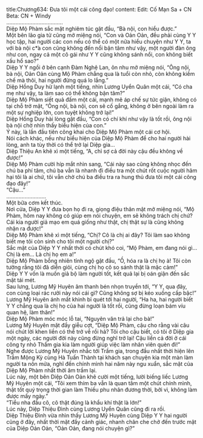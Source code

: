 title:Chương634: Đưa tôi một cái công đạo!
content:
Edit: Cố Mạn Sa + CN<br>Beta: CN + Windy<br>……………………………….<br>Diệp Mộ Phàm sắc mặt nghiêm túc gật đầu, “Bà nội, con hiểu được.”<br>Một bên lão gia tử cũng mở miệng nói, “Con và Oản Oản, đều phải cùng Y Y học tập, hai người các con nếu có thể có một nửa hiểu chuyện như Y Y, ta với bà nội c*̉a con cũng không đến nổi bận tâm như vậy, một người đàn ông như con, ngay cả một cô gái như Y Y cũng không sánh nổi, con không biết xấu hổ sao?”<br>Diệp Y Y ngồi ở bên cạnh Đàm Nghệ Lan, ôn nhu mở miệng nói, “Ông nội, bà nội, Oản Oản cùng Mộ Phàm chẳng qua là tuổi còn nhỏ, còn không kiềm chế mà thôi, hai người đừng quá lo lắng.”<br>Diệp Hồng Duy hừ lạnh một tiếng, nhìn Lương Uyển Quân một cái, “Có cha mẹ như vậy, ta làm sao có thể không bận tâm?”<br>Diệp Mộ Phàm siết quả đấm một cái, mạnh mẽ áp chế sự tức giận, không có tại chỗ trở mặt, “Ông nội, bà nội, con sẽ cố gắng, không ở bên ngoài làm ra một sự nghiệp lớn, con tuyệt không trở lại!”<br>Diệp Hồng Duy hài lòng gật đầu, “Con có chí khí như vậy là tốt rồi, ông nội bà nội chờ nhìn thấy biểu hiện của con.”<br>Ý này, là lần đầu tiên công khai cho Diệp Mộ Phàm một cái cơ hội.<br>Nói cách khác, nếu như biểu hiện của Diệp Mộ Phàm để cho hai người hài lòng, anh ta tùy thời có thể trở lại Diệp gia…<br>Diệp Thiệu An khẽ xì một tiếng, “A, chỉ sợ cả đời này cậu đều không về được!”<br>Diệp Mộ Phàm cười híp mắt nhìn sang, “Cái này sao cũng không nhọc đến chú ba phí tâm, chú ba vẫn là nhanh đi điều tra một chút rốt cuộc người hãm hại tôi là ai chứ, tôi vẫn chờ chú ba điều tra ra hung thủ đưa tôi một cái công đạo đây!”<br>“Cậu…”<br>……………………..<br>Một bữa cơm kết thúc.<br>Nơi cửa, Diệp Y Y đưa bọn họ đi ra, giọng điệu thân mật mở miệng nói, “Mộ Phàm, hôm nay không có giúp em nói chuyện, em sẽ không trách chị chứ? Cái kia người giả mạo em quá giống như thật, chị thật sự là cũng không nhận ra được!”<br>Diệp Mộ Phàm khẽ xì một tiếng, “Chị? Cô là chị ai đây? Tôi làm sao không biết mẹ tôi còn sinh cho tôi một người chị?”<br>Sắc mặt của Diệp Y Y nhất thời có chút khó coi, “Mộ Phàm, em đang nói gì… Chị là em… Là chị họ em a!”<br>Diệp Mộ Phàm bỗng nhiên tỉnh ngộ gật đầu, “Ồ, hóa ra là chị họ à! Tôi còn tưởng rằng tôi đã diễn giỏi, cùng chị họ cô so sánh thật là mặc cảm!”<br>Diệp Y Y vốn là muốn giả bộ làm người tốt, kết quả lại bị oán giận đến sắc mặt tái mét.<br>Sau lưng, Lương Mỹ Huyên âm thanh bén nhọn truyền tới, “Y Y, qua đây, con cùng loại rác rưởi này nói cái gì? Cũng không sợ bị kéo xuống cấp bậc!”<br>Lương Mỹ Huyên ánh mắt khinh bỉ quét tới hai người, “Ha ha, hai người biết Y Y chẳng qua là chị họ của hai người là tốt rồi, cũng đừng loạn bám víu quan hệ, làm thân!”<br>Diệp Mộ Phàm móc móc lỗ tai, “Nguyên văn trả lại cho bà!”<br>Lương Mỹ Huyên mặt đầy giễu cợt, “Diệp Mộ Phàm, cậu cho rằng vài câu nói chút lời khen liền có thể trở về rồi hả? Tôi cho cậu biết, có tôi ở Diệp gia một ngày, các người đời này cũng đừng nghĩ trở lại! Cậu liền cả đời ở cái công ty nhỏ Thẩm gia kia làm người giúp việc làm nhân viên quèn đi!”<br>Nghe được Lương Mỹ Huyên nhắc tới Trầm gia, trong đầu nhất thời hiện lên Trầm Mộng Kỳ cùng Hà Tuấn Thành tại khách sạn chuyện kia một màn làm người ta nôn mửa, nghĩ đến chính mình hai năm này ngu xuẩn, sắc mặt của Diệp Mộ Phàm nhất thời âm trầm lại.<br>Lúc này, một bên Diệp Oản Oản khẽ cười một tiếng, lười biếng liếc Lương Mỹ Huyên một cái, “Tôi xem thím ba vẫn là quan tâm một chút chính mình, thật tốt quý trọng thời gian làm Thiếu phu nhân đương thời, bởi vì, không làm được mấy ngày.”<br>“Tiểu nha đầu cô, cô thật đúng là khẩu khí thật là lớn!”<br>Lúc này, Diệp Thiệu Đình cùng Lương Uyển Quân cũng đi ra rồi.<br>Diệp Thiệu Đình vừa nhìn thấy Lương Mỹ Huyên cùng Diệp Y Y hai người cũng ở đây, nhất thời mặt đầy cảnh giác, nhanh chân che chở đến trước mặt của Diệp Oản Oản, “Oản Oản, đang nói chuyện gì?”